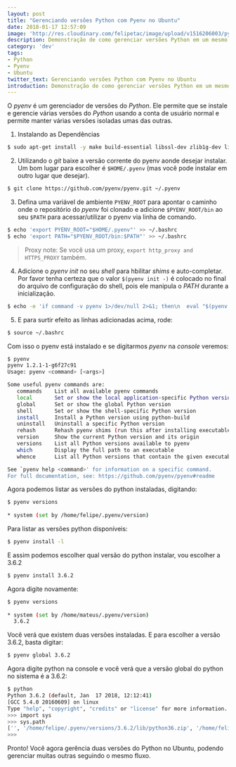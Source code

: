 ```yaml
---
layout: post
title: "Gerenciando versões Python com Pyenv no Ubuntu"
date: 2018-01-17 12:57:09
image: 'http://res.cloudinary.com/felipetac/image/upload/v1516206003/python-2-vs-python-3_e37ck9.png'
description: Demonstração de como gerenciar versões Python em um mesmo ambiente Ubuntu utilizando Pyenv
category: 'dev'
tags:
- Python
- Pyenv
- Ubuntu
twitter_text: Gerenciando versões Python com Pyenv no Ubuntu
introduction: Demonstração de como gerenciar versões Python em um mesmo ambiente Ubuntu utilizando Pyenv
---
```

O _pyenv_ é um gerenciador de versões do _Python_. Ele permite que se instale e gerencie várias versões do _Python_ usando a conta de usuário normal e permite manter várias versões isoladas umas das outras.

1. Instalando as Dependências

  ```bash
  $ sudo apt-get install -y make build-essential libssl-dev zlib1g-dev libbz2-dev libreadline-dev libsqlite3-dev wget curl llvm libncurses5-dev git
  ```

2. Utilizando o _git_ baixe a versão corrente do pyenv aonde desejar instalar. Um bom lugar para escolher é ```$HOME/.pyenv``` (mas você pode instalar em outro lugar que desejar).

  ```bash
  $ git clone https://github.com/pyenv/pyenv.git ~/.pyenv
  ```

3. Defina uma variável de ambiente ```PYENV_ROOT``` para apontar o caminho onde o repositório do _pyenv_ foi clonado e adicione ```$PYENV_ROOT/bin``` ao seu ```$PATH``` para acessar/utilizar o pyenv via linha de comando.

  ```bash
  $ echo 'export PYENV_ROOT="$HOME/.pyenv"' >> ~/.bashrc
  $ echo 'export PATH="$PYENV_ROOT/bin:$PATH"' >> ~/.bashrc
  ```

  >Proxy note: Se você usa um proxy, ```export http_proxy and HTTPS_PROXY``` também.

4. Adicione o _pyenv init_ no seu _shell_ para hbilitar _shims_ e auto-completar. Por favor tenha certeza que o valor ```$(pyenv init -)``` é colocado no final do arquivo de configuração do shell, pois ele manipula o _PATH_ durante a inicialização.

```bash
$ echo -e 'if command -v pyenv 1>/dev/null 2>&1; then\n  eval "$(pyenv init -)"\nfi' >> ~/.bashrc
```

5. E para surtir efeito as linhas adicionadas acima, rode:

```bash	
$ source ~/.bashrc
```

Com isso o pyenv está instalado e se digitarmos _pyenv_ na _console_ veremos:

```bash
$ pyenv 
pyenv 1.2.1-1-g6f27c91
Usage: pyenv <command> [<args>]

Some useful pyenv commands are:
   commands    List all available pyenv commands
   local       Set or show the local application-specific Python version
   global      Set or show the global Python version
   shell       Set or show the shell-specific Python version
   install     Install a Python version using python-build
   uninstall   Uninstall a specific Python version
   rehash      Rehash pyenv shims (run this after installing executables)
   version     Show the current Python version and its origin
   versions    List all Python versions available to pyenv
   which       Display the full path to an executable
   whence      List all Python versions that contain the given executable

See `pyenv help <command>' for information on a specific command.
For full documentation, see: https://github.com/pyenv/pyenv#readme
```

Agora podemos listar as versões do python instaladas, digitando:

```bash
$ pyenv versions
 
* system (set by /home/felipe/.pyenv/version)
```

Para listar as versões python disponíveis:

```bash	
$ pyenv install -l
```

E assim podemos escolher qual versão do python instalar, vou escolher a 3.6.2

```bash	
$ pyenv install 3.6.2
```

Agora digite novamente:

```bash	
$ pyenv versions
 
* system (set by /home/mateus/.pyenv/version)
  3.6.2
```

Você verá que existem duas versões instaladas. E para escolher a versão 3.6.2, basta digitar:

```bash	
$ pyenv global 3.6.2
```

Agora digite python na console e você verá que a versão global do python no sistema é a 3.6.2:

```bash
$ python
Python 3.6.2 (default, Jan  17 2018, 12:12:41) 
[GCC 5.4.0 20160609] on linux
Type "help", "copyright", "credits" or "license" for more information.
>>> import sys
>>> sys.path
['', '/home/felipe/.pyenv/versions/3.6.2/lib/python36.zip', '/home/felipe/.pyenv/versions/3.6.2/lib/python3.6', '/home/felipe/.pyenv/versions/3.6.2/lib/python3.6/plat-linux', '/home/felipe/.pyenv/versions/3.6.2/lib/python3.6/lib-dynload', '/home/felipe/.pyenv/versions/3.6.2/lib/python3.6/site-packages']
>>>
```

Pronto! Você agora gerência duas versões do Python no Ubuntu, podendo gerenciar muitas outras seguindo o mesmo fluxo.
